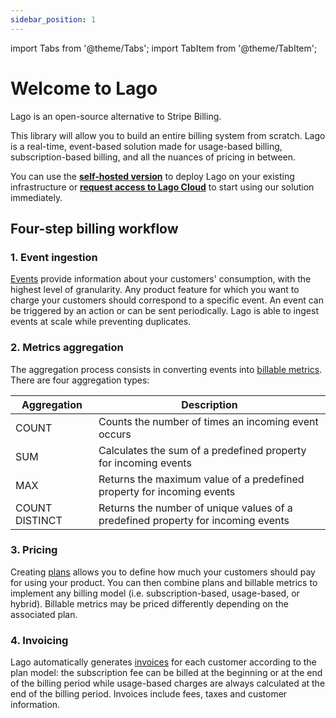 ```yaml
---
sidebar_position: 1
---
```


import Tabs from '@theme/Tabs';
import TabItem from '@theme/TabItem';


# Welcome to Lago
Lago is an open-source alternative to Stripe Billing.

This library will allow you to build an entire billing system from scratch. Lago is a real-time, event-based solution made for usage-based billing, subscription-based billing, and all the nuances of pricing in between.

You can use the **[self-hosted version](./self-hosting/docker)** to deploy Lago on your existing infrastructure or **[request access to Lago Cloud](https://calendly.com/lago-team/20min-meeting-with-lago-team?month=2022-07)** to start using our solution immediately.

## Four-step billing workflow

### 1. Event ingestion
[Events](./events/ingesting_events) provide information about your customers' consumption, with the highest level of granularity. Any product feature for which you want to charge your customers should correspond to a specific event. An event can be triggered by an action or can be sent periodically. Lago is able to ingest events at scale while preventing duplicates.

### 2. Metrics aggregation
The aggregation process consists in converting events into [billable metrics](./billable-metrics/overview). There are four aggregation types:

| Aggregation    | Description                                                                      |
| -------------- | -------------------------------------------------------------------------------- |
| COUNT          | Counts the number of times an incoming event occurs                              |
| SUM            | Calculates the sum of a predefined property for incoming events                  |
| MAX            | Returns the maximum value of a predefined property for incoming events           |
| COUNT DISTINCT | Returns the number of unique values of a predefined property for incoming events |

### 3. Pricing
Creating [plans](./plans/overview) allows you to define how much your customers should pay for using your product. You can then combine plans and billable metrics to implement any billing model (i.e. subscription-based, usage-based, or hybrid). Billable metrics may be priced differently depending on the associated plan.

### 4. Invoicing
Lago automatically generates [invoices](./invoicing/overview) for each customer according to the plan model: the subscription fee can be billed at the beginning or at the end of the billing period while usage-based charges are always calculated at the end of the billing period. Invoices include fees, taxes and customer information.